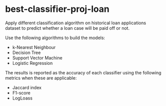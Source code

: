 # best-classifier-proj-loan

Apply different classification algorithm on historical loan applications dataset to predict whether a loan case will be paid off or not.

Use the following algorithms to build the models:
- k-Nearest Neighbour
- Decision Tree
- Support Vector Machine
- Logistic Regression

The results is reported as the accuracy of each classifier using the following metrics when these are applicable:
- Jaccard index
- F1-score
- LogLoass

